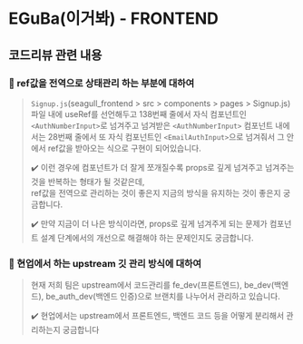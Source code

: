 # EGuBa(이거봐) - FRONTEND

## 코드리뷰 관련 내용

### 📌 ref값을 전역으로 상태관리 하는 부분에 대하여

> `Signup.js`(seagull_frontend > src > components > pages > Signup.js) 파일 내에 useRef를 선언해두고 138번째 줄에서 자식 컴포넌트인 `<AuthNumberInput>`로 넘겨주고 넘겨받은 `<AuthNumberInput>` 컴포넌트 내에서는 28번째 줄에서 또 자식 컴포넌트인 `<EmailAuthInput>`으로 넘겨줘서 그 안에서 ref값을 받아오는 식으로 구현이 되어있습니다.
>
> ✔️ 이런 경우에 컴포넌트가 더 잘게 쪼개질수록 props로 깊게 넘겨주고 넘겨주는 것을 반복하는 형태가 될 것같은데,  
>  ref값을 전역으로 관리하는 것이 좋은지 지금의 방식을 유지하는 것이 좋은지 궁금합니다.
>
> ✔️ 만약 지금이 더 나은 방식이라면, props로 깊게 넘겨주게 되는 문제가 컴포넌트 설계 단계에서의 개선으로 해결해야 하는 문제인지도 궁금합니다.

### 📌 현업에서 하는 upstream 깃 관리 방식에 대하여

> 현재 저희 팀은 upstream에서 코드관리를 fe_dev(프론트엔드), be_dev(백엔드), be_auth_dev(백엔드 인증)으로 브랜치를 나누어서 관리하고 있습니다.
>
> ✔️ 현업에서는 upstream에서 프론트엔드, 백엔드 코드 등을 어떻게 분리해서 관리하는지 궁금합니다
